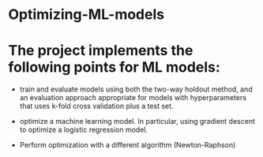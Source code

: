 # Optimizing-ML-models

# The project implements the following points for ML models:

- train and evaluate models using both the two-way holdout method, and an 
evaluation approach appropriate for models with hyperparameters that uses k-fold cross 
validation plus a test set.

- optimize a machine learning model. In particular, using gradient descent to optimize a 
logistic regression model.

- Perform optimization with a different algorithm (Newton-Raphson)

